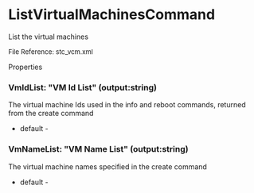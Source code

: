 # ListVirtualMachinesCommand

List the virtual machines

<font size="2">File Reference: stc_vcm.xml</font>

<text>Properties</text>

### VmIdList: "VM Id List" (output:string)

The virtual machine Ids used in the info and reboot commands, returned from the create command

* default - 
### VmNameList: "VM Name List" (output:string)

The virtual machine names specified in the create command

* default - 
